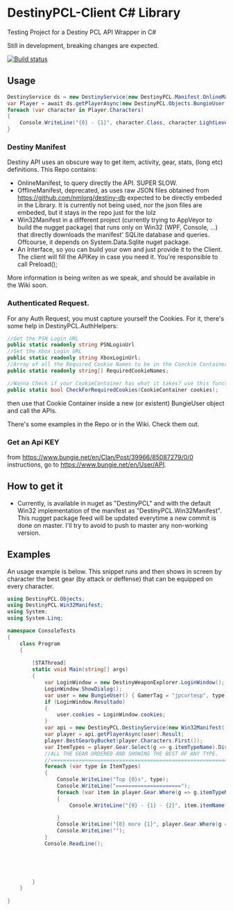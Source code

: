 # DestinyPCL-Client C# Library
Testing Project for a Destiny PCL API Wrapper in C#

Still in development, breaking changes are expected. 

[![Build status](https://ci.appveyor.com/api/projects/status/xvshwxf7fmjg8n53/branch/master?svg=true)](https://ci.appveyor.com/project/JPCortesP/destiny-pcl-wrapper/branch/master)

## Usage

```csharp
DestinyService ds = new DestinyService(new DestinyPCL.Manifest.OnlineManifest(), "YOUR API KEY");
var Player = await ds.getPlayerAsync(new DestinyPCL.Objects.BungieUser("GamerTag / PSN ID", DestinyPCL.Objects.DestinyMembershipType.Xbox));
foreach (var character in Player.Characters)
{
    Console.WriteLine("{0} - {1}", character.Class, character.LightLevel);
}
```
### Destiny Manifest
Destiny API uses an obscure way to get item, activity, gear, stats, (long etc) definitions. This Repo contains:
- OnlineManifest, to query directly the API. SUPER SLOW. 
- OfflineManifest, deprecated, as uses raw JSON files obtained from https://github.com/nmlorg/destiny-db expected to be directly embeded in the Library. It is currently
not being used, nor the json files are embeded, but it stays in the repo just for the lolz
- Win32Manifest in a different project (currently trying to AppVeyor to build the nugget package) that runs only on Win32 (WPF, Console, ...) that directly downloads the manifest' SQLite database and queries.
Offcourse, it depends on System.Data.Sqlite nuget package. 
- An Interface, so you can build your own and just provide it to the Client. The client will fill the APIKey in case you need it. You're responsible to call Preload();

More information is being writen as we speak, and should be available in the Wiki soon. 
### Authenticated Request.
For any Auth Request, you must capture yourself the Cookies. For it, there's some help in DestinyPCL.AuthHelpers:
```csharp
//Get the PSN Login URL
public static readonly string PSNLoginUrl
//Get the Xbox Login URL
public static readonly string XboxLoginUrl;
//Array of all the Required Cookie Names to be in the Coockie Container
public static readonly string[] RequiredCookieNames;

//Wanna Check if your CookieContainer has what it takes? use this function. 
public static bool CheckForRequiredCookies(CookieContainer cookies);
```
then use that Cookie Container inside a new (or existent) BungieUser object and call the APIs.

There's some examples in the Repo or in the Wiki. Check them out. 

### Get an Api KEY
from https://www.bungie.net/en/Clan/Post/39966/85087279/0/0 instructions, go to https://www.bungie.net/en/User/API. 

## How to get it
- Currently, is available in nuget as "DestinyPCL" and with the default Win32 implementation of the manifest as "DestinyPCL.Win32Manifest". 
This nugget package feed will be updated everytime a new commit is done on master. I'll try to avoid to push to master any non-working version.

## Examples
An usage example is below. This snippet runs and then shows in screen by character the best gear (by attack or deffense) 
that can be equipped on every character.

```csharp
using DestinyPCL.Objects;
using DestinyPCL.Win32Manifest;
using System;
using System.Linq;

namespace ConsoleTests
{
    class Program
    {
        
        [STAThread]
        static void Main(string[] args)
        {
            var LoginWindow = new DestinyWeaponExplorer.LoginWindow();
            LoginWindow.ShowDialog();
            var user = new BungieUser() { GamerTag = "jpcortesp", type = DestinyMembershipType.Xbox };
            if (LoginWindow.Resultado)
            {
                user.cookies = LoginWindow.cookies;
            }
            var api = new DestinyPCL.DestinyService(new Win32Manifest(), "6def2424db3a4a8db1cef0a2c3a7807e");
            var player = api.getPlayerAsync(user).Result;
            player.BestGearbyBucket(player.Characters.First());
            var ItemTypes = player.Gear.Select(g => g.itemTypeName).Distinct();
            //ALL THE GEAR ORDERED AND SHOWING THE BEST OF ANY TYPE.
            //=================================================================
            foreach (var type in ItemTypes)
            {
                Console.WriteLine("Top {0}s", type);
                Console.WriteLine("=====================");
                foreach (var item in player.Gear.Where(g => g.itemTypeName == type).OrderByDescending(h => h.primaryStats_value).Take(2))
                {
                    Console.WriteLine("{0} - {1} - {2}", item.itemName, item.primaryStats_value, item.dbData?.classType);

                }
                Console.WriteLine("{0} more {1}", player.Gear.Where(g => g.itemTypeName == type).Count() - 2, type);
                Console.WriteLine("");
            }
			Console.ReadLine();
            

            
            

        }
    }
   
}

```